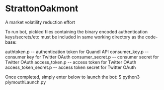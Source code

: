 # StrattonOakmont
A market volatility reduction effort 

To run bot, pickled files containing the binary encoded authentication keys/secrets/etc must be included in same working directory as the code-base: 

authtoken.p -- authentication token for Quandl API
consumer_key.p -- consumer key for Twitter OAuth
consumer_secret.p -- consumer secret for Twitter OAuth
access_token.p -- access token for Twitter OAuth
access_token_secret.p -- access token secret for Twitter OAuth

Once completed, simply enter below to launch the bot:
$ python3 plymouthLaunch.py 


